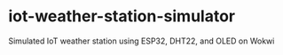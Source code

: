 # iot-weather-station-simulator
Simulated IoT weather station using ESP32, DHT22, and OLED on Wokwi
